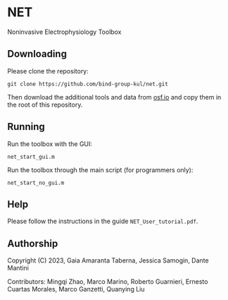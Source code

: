 # NET
Noninvasive Electrophysiology Toolbox

## Downloading
Please clone the repository:

`git clone https://github.com/bind-group-kul/net.git`

Then download the additional tools and data from [osf.io](https://osf.io/jngwd/?view_only=0b776bad1bbb473ba839d8b5e7656be9) and copy them in the root of this repository.

## Running
Run the toolbox with the GUI:

`net_start_gui.m`

Run the toolbox through the main script (for programmers only):

`net_start_no_gui.m`

## Help
Please follow the instructions in the guide `NET_User_tutorial.pdf`.

## Authorship
Copyright (C) 2023, Gaia Amaranta Taberna, Jessica Samogin,
Dante Mantini

Contributors: Mingqi Zhao, Marco Marino, Roberto Guarnieri,
Ernesto Cuartas Morales, Marco Ganzetti, Quanying Liu